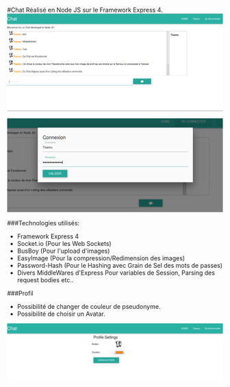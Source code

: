 #Chat Réalisé en Node JS sur le Framework Express 4.
![Alt text](screenshots/mainPage.png?raw=true "Main Page")

![Alt text](screenshots/connect.png?raw=true "Modal de Connexion")

###Technologies utilisés:

* Framework Express 4
* Socket.io (Pour les Web Sockets)
* BusBoy (Pour l'upload d'images)
* EasyImage (Pour la compression/Redimension des images)
* Password-Hash (Pour le Hashing avec Grain de Sel des mots de passes)
* Divers MiddleWares d'Express Pour variables de Session, Parsing des request bodies etc..

###Profil

* Possibilité de changer de couleur de pseudonyme.
* Possibilité de choisir un Avatar.

![Alt text](screenshots/profil.png?raw=true "Profil Page")
